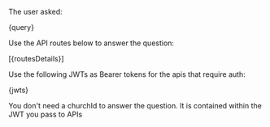 The user asked:

{query}

Use the API routes below to answer the question:

[{routesDetails}]

Use the following JWTs as Bearer tokens for the apis that require auth:

{jwts}

You don't need a churchId to answer the question. It is contained within the JWT you pass to APIs
